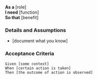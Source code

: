 **As a** [role]  
**I need** [function]  
**So that** [benefit]  
   
### Details and Assumptions
- [document what you know]  

### Acceptance Criteria
```gherkin
Given [some context]
When [certain action is taken]
Then [the outcome of action is observed]
